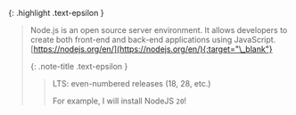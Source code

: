 <!-- LOCATION -->
<!-- _includes/components/nodejs/ -->

<!-- INCLUDE -->
<!-- components/nodejs/intro.md -->


<!-- MAIN CONTENT -->

{: .highlight .text-epsilon }
> Node.js is an open source server environment.
> It allows developers to create both front-end and back-end applications using JavaScript.<br>
> [https://nodejs.org/en/](https://nodejs.org/en/){:target="\_blank"}
> 
> {: .note-title .text-epsilon }
>> LTS: even-numbered releases (18, 28, etc.)
>> 
>> For example, I will install NodeJS `20`!
